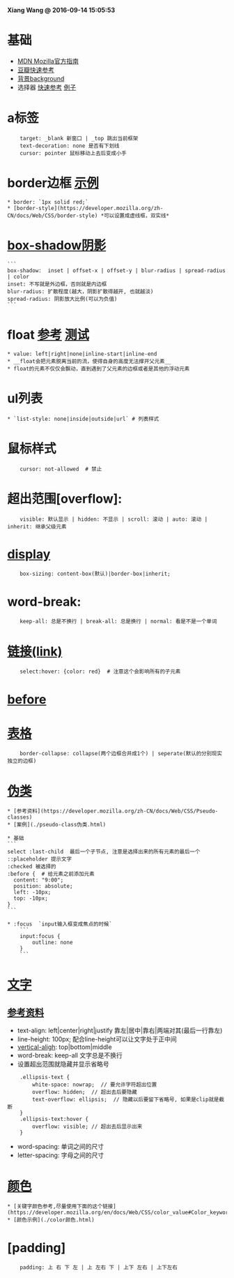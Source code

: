 **Xiang Wang @ 2016-09-14 15:05:53**

# 基础
* [MDN Mozilla官方指南](https://developer.mozilla.org/zh-CN/docs/Web/CSS/Reference)
* [豆瓣快速参考](https://www.douban.com/note/65562130/?type=like)
* [背景background](background背景.md)
* 选择器 [快速参考](./select选择器.md) [例子](./select选择器.html)

# a标签
```
    target: _blank 新窗口 | _top 跳出当前框架
    text-decoration: none 是否有下划线
    cursor: pointer 鼠标移动上去后变成小手
```
# border边框 [示例](./border.html)
    * border: `1px solid red;`
    * [border-style](https://developer.mozilla.org/zh-CN/docs/Web/CSS/border-style) *可以设置成虚线框，双实线*

# [box-shadow阴影](https://developer.mozilla.org/zh-CN/docs/Web/CSS/box-shadow)
    ```
    box-shadow:  inset | offset-x | offset-y | blur-radius | spread-radius | color
    inset: 不写就是外边框，否则就是内边框
    blur-radius: 扩散程度(越大，阴影扩散得越开, 也就越淡)
    spread-radius: 阴影放大比例(可以为负值)
    ```
# float [参考](https://developer.mozilla.org/en-US/docs/Web/CSS/float) [测试](float.html)
    * value: left|right|none|inline-start|inline-end
    * __float会把元素脱离当前的流，使得自身的高度无法撑开父元素__
    * float的元素不仅仅会飘动，直到遇到了父元素的边框或者是其他的浮动元素

# ul列表
    * `list-style: none|inside|outside|url` # 列表样式 

# 鼠标样式

```
    cursor: not-allowed  # 禁止
```
# 超出范围[overflow]:

```
    visible: 默认显示 | hidden: 不显示 | scroll: 滚动 | auto: 滚动 | inherit: 继承父级元素
```
# [display](./display.html)

```
    box-sizing: content-box(默认)|border-box|inherit;
```

# word-break:

```
    keep-all: 总是不换行 | break-all: 总是换行 | normal: 看是不是一个单词
```

# [链接(link)](./link.html)

```
    select:hover: {color: red}  # 注意这个会影响所有的子元素
```

# [before](./before伪类.html)

# [表格](./table.html)

```
    border-collapse: collapse(两个边框合并成1个) | seperate(默认的分别现实独立的边框)
```

# [伪类]()
    * [参考资料](https://developer.mozilla.org/zh-CN/docs/Web/CSS/Pseudo-classes)
    * [案例](./pseudo-class伪类.html)

    * 基础
    ```
    select :last-child  最后一个子节点, 注意是选择出来的所有元素的最后一个
    ::placeholder 提示文字
    :checked 被选择的
    :before {  # 给元素之前添加元素
      content: "9:00";
      position: absolute;
      left: -10px;
      top: -10px;
    }
    ```

    * :focus  `input输入框变成焦点的时候`
        ```
        input:focus {
            outline: none
        }
        ```

# [文字](./text.html)
## [参考资料](https://developer.mozilla.org/zh-CN/docs/Web/CSS/text-overflow)
* text-align: left|center|right|justify 靠左|居中|靠右|两端对其(最后一行靠左)
* line-height: 100px; 配合line-height可以让文字处于正中间
* [vertical-aligh](https://developer.mozilla.org/zh-CN/docs/Web/CSS/vertical-align): top|bottom|middle
* word-break: keep-all 文字总是不换行
* 设置超出范围就隐藏并显示省略号
```
    .ellipsis-text {
        white-space: nowrap;  // 要允许字符超出位置
        overflow: hidden;  // 超出去后要隐藏
        text-overflow: ellipsis;  // 隐藏以后要留下省略号, 如果是clip就是截断
    }
    .ellipsis-text:hover {
        overflow: visible; // 超出去后显示出来
    }
```
* word-spacing: 单词之间的尺寸
* letter-spacing: 字母之间的尺寸

# [颜色](./color颜色.html)
    * [关键字颜色参考,尽量使用下面的这个链接](https://developer.mozilla.org/en/docs/Web/CSS/color_value#Color_keywords)
    * [颜色示例](./color颜色.html)

# [padding]

```
    padding: 上 右 下 左 | 上 左右 下 | 上下 左右 | 上下左右
```
